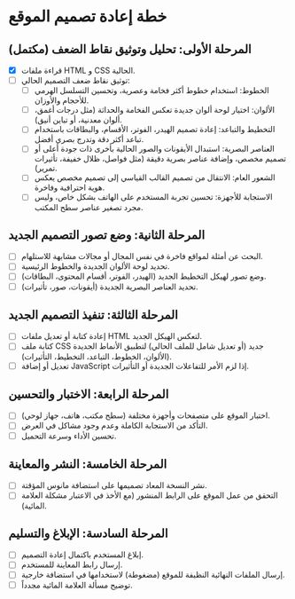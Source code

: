 # خطة إعادة تصميم الموقع

## المرحلة الأولى: تحليل وتوثيق نقاط الضعف (مكتمل)

- [X] قراءة ملفات HTML و CSS الحالية.
- [ ] توثيق نقاط ضعف التصميم الحالي:
    - [ ] الخطوط: استخدام خطوط أكثر فخامة وعصرية، وتحسين التسلسل الهرمي للأحجام والأوزان.
    - [ ] الألوان: اختيار لوحة ألوان جديدة تعكس الفخامة والحداثة (مثل درجات أغمق، ألوان معدنية، أو تباين أنيق).
    - [ ] التخطيط والتباعد: إعادة تصميم الهيدر، الفوتر، الأقسام، والبطاقات باستخدام تباعد أكثر دقة وتدرج بصري أفضل.
    - [ ] العناصر البصرية: استبدال الأيقونات والصور الحالية بأخرى ذات جودة أعلى أو تصميم مخصص، وإضافة عناصر بصرية دقيقة (مثل فواصل، ظلال خفيفة، تأثيرات تمرير).
    - [ ] الشعور العام: الانتقال من تصميم القالب القياسي إلى تصميم مخصص يعكس هوية احترافية وفاخرة.
    - [ ] الاستجابة للأجهزة: تحسين تجربة المستخدم على الهاتف بشكل خاص، وليس مجرد تصغير عناصر سطح المكتب.

## المرحلة الثانية: وضع تصور التصميم الجديد

- [ ] البحث عن أمثلة لمواقع فاخرة في نفس المجال أو مجالات مشابهة للاستلهام.
- [ ] تحديد لوحة الألوان الجديدة والخطوط الرئيسية.
- [ ] وضع تصور لهيكل التخطيط الجديد (الهيدر، الفوتر، أقسام المحتوى، البطاقات).
- [ ] تحديد العناصر البصرية الجديدة (أيقونات، صور، تأثيرات).

## المرحلة الثالثة: تنفيذ التصميم الجديد

- [ ] إعادة كتابة أو تعديل ملفات HTML لتعكس الهيكل الجديد.
- [ ] كتابة ملف CSS جديد (أو تعديل شامل للملف الحالي) لتطبيق الأنماط الجديدة (الألوان، الخطوط، التباعد، التخطيط، التأثيرات).
- [ ] تعديل أو إضافة JavaScript إذا لزم الأمر للتفاعلات الجديدة أو التأثيرات.

## المرحلة الرابعة: الاختبار والتحسين

- [ ] اختبار الموقع على متصفحات وأجهزة مختلفة (سطح مكتب، هاتف، جهاز لوحي).
- [ ] التأكد من الاستجابة الكاملة وعدم وجود مشاكل في العرض.
- [ ] تحسين الأداء وسرعة التحميل.

## المرحلة الخامسة: النشر والمعاينة

- [ ] نشر النسخة المعاد تصميمها على استضافة مانوس المؤقتة.
- [ ] التحقق من عمل الموقع على الرابط المنشور (مع الأخذ في الاعتبار مشكلة العلامة المائية).

## المرحلة السادسة: الإبلاغ والتسليم

- [ ] إبلاغ المستخدم باكتمال إعادة التصميم.
- [ ] إرسال رابط المعاينة للمستخدم.
- [ ] إرسال الملفات النهائية النظيفة للموقع (مضغوطة) لاستخدامها في استضافة خارجية.
- [ ] توضيح مسألة العلامة المائية مجدداً.
